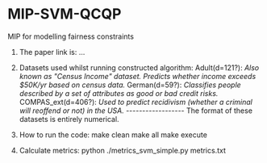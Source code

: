 # MIP-SVM-QCQP
MIP for modelling fairness constraints

1. The paper link is: ...
2. Datasets used whilst running constructed algorithm: 
            Adult(d=121?): _Also known as "Census Income" dataset. Predicts whether income exceeds $50K/yr based on census data._
            German(d=59?): _Classifies people described by a set of attributes as good or bad credit risks._
            COMPAS_ext(d=406?): _Used to predict recidivism (whether a criminal will reoffend or not) in the USA._
            ------------------
            The format of these datasets is entirely numerical. 
            
3. How to run the code:
          make clean
          make all
          make execute
          
4. Calculate metrics: python ./metrics_svm_simple.py metrics.txt
